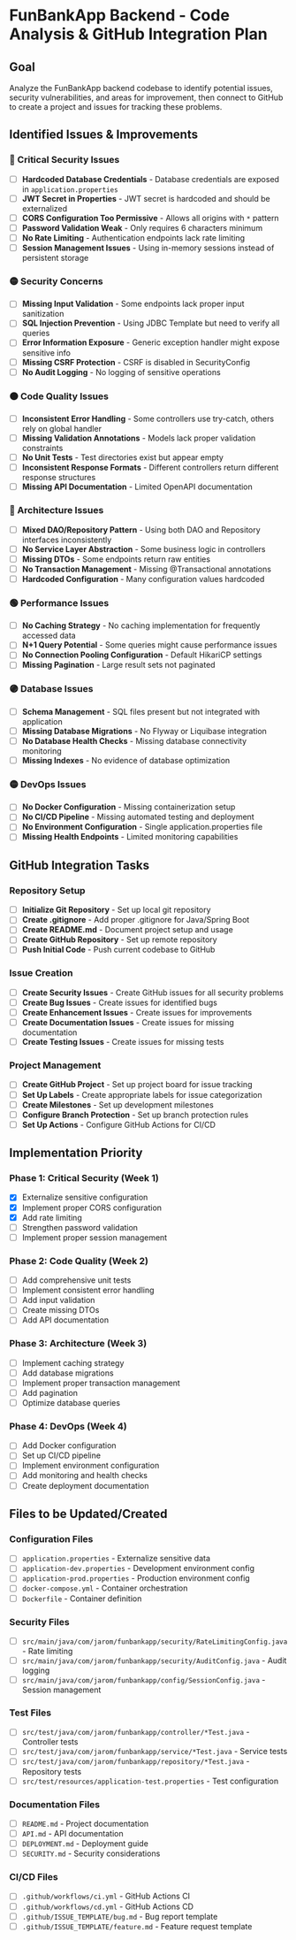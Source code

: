 # FunBankApp Backend - Code Analysis & GitHub Integration Plan

## Goal
Analyze the FunBankApp backend codebase to identify potential issues, security vulnerabilities, and areas for improvement, then connect to GitHub to create a project and issues for tracking these problems.

## Identified Issues & Improvements

### 🔴 Critical Security Issues
- [ ] **Hardcoded Database Credentials** - Database credentials are exposed in `application.properties`
- [ ] **JWT Secret in Properties** - JWT secret is hardcoded and should be externalized
- [ ] **CORS Configuration Too Permissive** - Allows all origins with `*` pattern
- [ ] **Password Validation Weak** - Only requires 6 characters minimum
- [ ] **No Rate Limiting** - Authentication endpoints lack rate limiting
- [ ] **Session Management Issues** - Using in-memory sessions instead of persistent storage

### 🟡 Security Concerns
- [ ] **Missing Input Validation** - Some endpoints lack proper input sanitization
- [ ] **SQL Injection Prevention** - Using JDBC Template but need to verify all queries
- [ ] **Error Information Exposure** - Generic exception handler might expose sensitive info
- [ ] **Missing CSRF Protection** - CSRF is disabled in SecurityConfig
- [ ] **No Audit Logging** - No logging of sensitive operations

### 🟠 Code Quality Issues
- [ ] **Inconsistent Error Handling** - Some controllers use try-catch, others rely on global handler
- [ ] **Missing Validation Annotations** - Models lack proper validation constraints
- [ ] **No Unit Tests** - Test directories exist but appear empty
- [ ] **Inconsistent Response Formats** - Different controllers return different response structures
- [ ] **Missing API Documentation** - Limited OpenAPI documentation

### 🔵 Architecture Issues
- [ ] **Mixed DAO/Repository Pattern** - Using both DAO and Repository interfaces inconsistently
- [ ] **No Service Layer Abstraction** - Some business logic in controllers
- [ ] **Missing DTOs** - Some endpoints return raw entities
- [ ] **No Transaction Management** - Missing @Transactional annotations
- [ ] **Hardcoded Configuration** - Many configuration values hardcoded

### 🟢 Performance Issues
- [ ] **No Caching Strategy** - No caching implementation for frequently accessed data
- [ ] **N+1 Query Potential** - Some queries might cause performance issues
- [ ] **No Connection Pooling Configuration** - Default HikariCP settings
- [ ] **Missing Pagination** - Large result sets not paginated

### 🟣 Database Issues
- [ ] **Schema Management** - SQL files present but not integrated with application
- [ ] **Missing Database Migrations** - No Flyway or Liquibase integration
- [ ] **No Database Health Checks** - Missing database connectivity monitoring
- [ ] **Missing Indexes** - No evidence of database optimization

### 🟡 DevOps Issues
- [ ] **No Docker Configuration** - Missing containerization setup
- [ ] **No CI/CD Pipeline** - Missing automated testing and deployment
- [ ] **No Environment Configuration** - Single application.properties file
- [ ] **Missing Health Endpoints** - Limited monitoring capabilities

## GitHub Integration Tasks

### Repository Setup
- [ ] **Initialize Git Repository** - Set up local git repository
- [ ] **Create .gitignore** - Add proper .gitignore for Java/Spring Boot
- [ ] **Create README.md** - Document project setup and usage
- [ ] **Create GitHub Repository** - Set up remote repository
- [ ] **Push Initial Code** - Push current codebase to GitHub

### Issue Creation
- [ ] **Create Security Issues** - Create GitHub issues for all security problems
- [ ] **Create Bug Issues** - Create issues for identified bugs
- [ ] **Create Enhancement Issues** - Create issues for improvements
- [ ] **Create Documentation Issues** - Create issues for missing documentation
- [ ] **Create Testing Issues** - Create issues for missing tests

### Project Management
- [ ] **Create GitHub Project** - Set up project board for issue tracking
- [ ] **Set Up Labels** - Create appropriate labels for issue categorization
- [ ] **Create Milestones** - Set up development milestones
- [ ] **Configure Branch Protection** - Set up branch protection rules
- [ ] **Set Up Actions** - Configure GitHub Actions for CI/CD

## Implementation Priority

### Phase 1: Critical Security (Week 1)
- [x] Externalize sensitive configuration
- [x] Implement proper CORS configuration
- [x] Add rate limiting
- [ ] Strengthen password validation
- [ ] Implement proper session management

### Phase 2: Code Quality (Week 2)
- [ ] Add comprehensive unit tests
- [ ] Implement consistent error handling
- [ ] Add input validation
- [ ] Create missing DTOs
- [ ] Add API documentation

### Phase 3: Architecture (Week 3)
- [ ] Implement caching strategy
- [ ] Add database migrations
- [ ] Implement proper transaction management
- [ ] Add pagination
- [ ] Optimize database queries

### Phase 4: DevOps (Week 4)
- [ ] Add Docker configuration
- [ ] Set up CI/CD pipeline
- [ ] Implement environment configuration
- [ ] Add monitoring and health checks
- [ ] Create deployment documentation

## Files to be Updated/Created

### Configuration Files
- [ ] `application.properties` - Externalize sensitive data
- [ ] `application-dev.properties` - Development environment config
- [ ] `application-prod.properties` - Production environment config
- [ ] `docker-compose.yml` - Container orchestration
- [ ] `Dockerfile` - Container definition

### Security Files
- [ ] `src/main/java/com/jarom/funbankapp/security/RateLimitingConfig.java` - Rate limiting
- [ ] `src/main/java/com/jarom/funbankapp/security/AuditConfig.java` - Audit logging
- [ ] `src/main/java/com/jarom/funbankapp/config/SessionConfig.java` - Session management

### Test Files
- [ ] `src/test/java/com/jarom/funbankapp/controller/*Test.java` - Controller tests
- [ ] `src/test/java/com/jarom/funbankapp/service/*Test.java` - Service tests
- [ ] `src/test/java/com/jarom/funbankapp/repository/*Test.java` - Repository tests
- [ ] `src/test/resources/application-test.properties` - Test configuration

### Documentation Files
- [ ] `README.md` - Project documentation
- [ ] `API.md` - API documentation
- [ ] `DEPLOYMENT.md` - Deployment guide
- [ ] `SECURITY.md` - Security considerations

### CI/CD Files
- [ ] `.github/workflows/ci.yml` - GitHub Actions CI
- [ ] `.github/workflows/cd.yml` - GitHub Actions CD
- [ ] `.github/ISSUE_TEMPLATE/bug.md` - Bug report template
- [ ] `.github/ISSUE_TEMPLATE/feature.md` - Feature request template 
